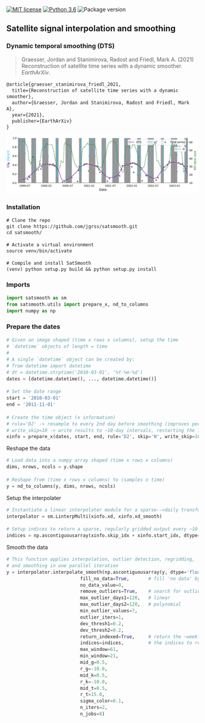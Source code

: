 [](#mit-license)[](#python-3.6)[](#package-version)

[![MIT license](https://img.shields.io/badge/License-MIT-black.svg)](https://lbesson.mit-license.org/)
[![Python 3.6](https://img.shields.io/badge/python-3.6-black.svg)](https://www.python.org/downloads/release/python-360/)
![Package version](https://img.shields.io/badge/version-1.5.11-blue.svg?cacheSeconds=2592000)

Satellite signal interpolation and smoothing
---

### Dynamic temporal smoothing (DTS)

> Graesser, Jordan and Stanimirova, Radost and Friedl, Mark A. (2021) Reconstruction of satellite time series with a dynamic smoother. _EarthArXiv_.

```text
@article{graesser_stanimirova_friedl_2021,
  title={Reconstruction of satellite time series with a dynamic smoother},
  author={Graesser, Jordan and Stanimirova, Radost and Friedl, Mark A},
  year={2021},
  publisher={EarthArXiv}
}
```

![](data/param_diagram.png)

### Installation

```commandline
# Clone the repo
git clone https://github.com/jgrss/satsmooth.git
cd satsmooth/

# Activate a virtual environment
source venv/bin/activate

# Compile and install SatSmooth
(venv) python setup.py build && python setup.py install
```


### Imports

```python
import satsmooth as sm
from satsmooth.utils import prepare_x, nd_to_columns
import numpy as np
```

### Prepare the dates 

```python
# Given an image shaped (time x rows x columns), setup the time 
# `datetime` objects of length = time 
# 
# A single `datetime` object can be created by:
# from datetime import datetime
# dt = datetime.strptime('2010-03-01', '%Y-%m-%d')
dates = [datetime.datetime(), ..., datetime.datetime()]

# Set the date range
start = '2010-03-01'
end = '2011-11-01'

# Create the time object (x information)
# rule='D2' -> resample to every 2nd day before smoothing (improves performance over daily sampling)
# write_skip=10 -> write results to ~10-day intervals, restarting the 1st of each month
xinfo = prepare_x(dates, start, end, rule='D2', skip='N', write_skip=10)
```

Reshape the data

```python
# Load data into a numpy array shaped (time x rows x columns)
dims, nrows, ncols = y.shape

# Reshape from (time x rows x columns) to (samples x time)
y = nd_to_columns(y, dims, nrows, ncols)
```

Setup the interpolater

```python
# Instantiate a linear interpolater module for a sparse-->daily transform
interpolator = sm.LinterpMulti(xinfo.xd, xinfo.xd_smooth)

# Setup indices to return a sparse, regularly gridded output every ~10 days
indices = np.ascontiguousarray(xinfo.skip_idx + xinfo.start_idx, dtype='uint64')
```

Smooth the data

```python
# This function applies interpolation, outlier detection, regridding, 
# and smoothing in one parallel iteration
y = interpolator.interpolate_smooth(np.ascontiguousarray(y, dtype='float64'),
                           fill_no_data=True,       # fill 'no data' by linear interpolation
                           no_data_value=0,
                           remove_outliers=True,    # search for outliers first
                           max_outlier_days1=120,   # linear
                           max_outlier_days2=120,   # polynomial
                           min_outlier_values=7,
                           outlier_iters=1,
                           dev_thresh1=0.2,
                           dev_thresh2=0.2,
                           return_indexed=True,     # return the ~weekly data rather than daily
                           indices=indices,         # the indices to return
                           max_window=61,
                           min_window=21,
                           mid_g=0.5, 
                           r_g=-10.0, 
                           mid_k=0.5,
                           r_k=-10.0,
                           mid_t=0.5,
                           r_t=15.0,
                           sigma_color=0.1,
                           n_iters=2,
                           n_jobs=8)
```
